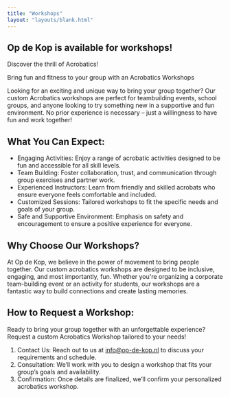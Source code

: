 ```yaml
---
title: "Workshops"
layout: "layouts/blank.html"
---
```


## Op de Kop is available for workshops!
Discover the thrill of Acrobatics!

Bring fun and fitness to your group with an Acrobatics Workshops

Looking for an exciting and unique way to bring your group together? Our custom Acrobatics workshops are perfect for teambuilding events, school groups, and anyone looking to try something new in a supportive and fun environment. No prior experience is necessary – just a willingness to have fun and work together!

## What You Can Expect:
- Engaging Activities: Enjoy a range of acrobatic activities designed to be fun and accessible for all skill levels.
- Team Building: Foster collaboration, trust, and communication through group exercises and partner work.
- Experienced Instructors: Learn from friendly and skilled acrobats who ensure everyone feels comfortable and included.
- Customized Sessions: Tailored workshops to fit the specific needs and goals of your group.
- Safe and Supportive Environment: Emphasis on safety and encouragement to ensure a positive experience for everyone.


## Why Choose Our Workshops?
At Op de Kop, we believe in the power of movement to bring people together. Our custom acrobatics workshops are designed to be inclusive, engaging, and most importantly, fun. Whether you're organizing a corporate team-building event or an activity for students, our workshops are a fantastic way to build connections and create lasting memories.

## How to Request a Workshop:
Ready to bring your group together with an unforgettable experience? Request a custom Acrobatics Workshop tailored to your needs!

1. Contact Us: Reach out to us at [info@op-de-kop.nl](mailto:info@op-de-kop.nl) to discuss your requirements and schedule.
1. Consultation: We’ll work with you to design a workshop that fits your group’s goals and availability.
1. Confirmation: Once details are finalized, we’ll confirm your personalized acrobatics workshop.
